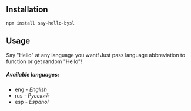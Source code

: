 ## Installation

`npm install say-hello-bysl`

## Usage

Say "Hello" at any language you want! Just pass language abbreviation to function or get random "Hello"!

##### Available languages:
* eng - _English_
* rus - _Русский_
* esp - _Espanol_

